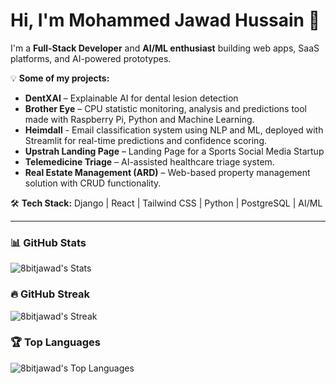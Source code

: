 # Hi, I'm Mohammed Jawad Hussain 👋

I'm a **Full-Stack Developer** and **AI/ML enthusiast** building web apps, SaaS platforms, and AI-powered prototypes.  

💡 **Some of my projects:**  
- **DentXAI** – Explainable AI for dental lesion detection  
- **Brother Eye** – CPU statistic monitoring, analysis and predictions tool made with Raspberry Pi, Python and Machine Learning.
- **Heimdall** - Email classification system using NLP and ML, deployed with Streamlit for real-time predictions and confidence scoring.
- **Upstrah Landing Page** – Landing Page for a Sports Social Media Startup
- **Telemedicine Triage** – AI-assisted healthcare triage system.
- **Real Estate Management (ARD)** – Web-based property management solution with CRUD functionality.

🛠 **Tech Stack:** Django | React | Tailwind CSS | Python | PostgreSQL | AI/ML  

---

### 📊 GitHub Stats
![8bitjawad's Stats](https://github-readme-stats.vercel.app/api?username=8bitjawad&theme=vue-dark&show_icons=true&hide_border=true&count_private=true)

### 🔥 GitHub Streak
![8bitjawad's Streak](https://github-readme-streak-stats.herokuapp.com/?user=8bitjawad&theme=vue-dark&hide_border=true)

### 🏆 Top Languages
![8bitjawad's Top Languages](https://github-readme-stats.vercel.app/api/top-langs/?username=8bitjawad&theme=vue-dark&show_icons=true&hide_border=true&layout=compact)
